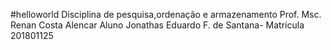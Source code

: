 #helloworld
Disciplina de pesquisa,ordenação e armazenamento
Prof. Msc. Renan Costa Alencar
Aluno Jonathas Eduardo F. de Santana- Matrícula 201801125
